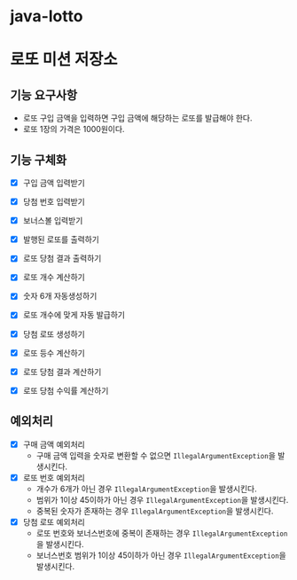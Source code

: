 # java-lotto
# 로또 미션 저장소
## 기능 요구사항
- 로또 구입 금액을 입력하면 구입 금액에 해당하는 로또를 발급해야 한다.
- 로또 1장의 가격은 1000원이다.

## 기능 구체화
- [x] 구입 금액 입력받기
- [x] 당첨 번호 입력받기
- [x] 보너스볼 입력받기
- [x] 발행된 로또를 출력하기
- [x] 로또 당첨 결과 출력하기

- [x] 로또 개수 계산하기
- [x] 숫자 6개 자동생성하기 
- [x] 로또 개수에 맞게 자동 발급하기
- [x] 당첨 로또 생성하기
- [x] 로또 등수 계산하기
- [x] 로또 당첨 결과 계산하기
- [x] 로또 당첨 수익률 계산하기

## 예외처리
- [x] 구매 금액 예외처리
  - 구매 금액 입력을 숫자로 변환할 수 없으면 `IllegalArgumentException`을 발생시킨다. 
- [x] 로또 번호 예외처리
  - 개수가 6개가 아닌 경우 `IllegalArgumentException`을 발생시킨다.
  - 범위가 1이상 45이하가 아닌 경우 `IllegalArgumentException`을 발생시킨다.
  - 중복된 숫자가 존재하는 경우 `IllegalArgumentException`을 발생시킨다.
- [x] 당첨 로또 예외처리
  - 로또 번호와 보너스번호에 중복이 존재하는 경우 `IllegalArgumentException`을 발생시킨다.
  - 보너스번호 범위가 1이상 45이하가 아닌 경우 `IllegalArgumentException`을 발생시킨다.
